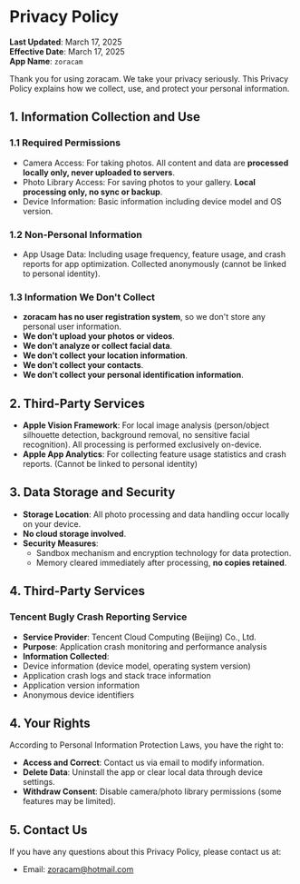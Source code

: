# Privacy Policy

**Last Updated**: March 17, 2025  
**Effective Date**: March 17, 2025  
**App Name**: `zoracam`

Thank you for using zoracam. We take your privacy seriously. This Privacy Policy explains how we collect, use, and protect your personal information.

## 1. Information Collection and Use
### 1.1 Required Permissions
- Camera Access: For taking photos. All content and data are **processed locally only, never uploaded to servers**.
- Photo Library Access: For saving photos to your gallery. **Local processing only, no sync or backup**.
- Device Information: Basic information including device model and OS version.

### 1.2 Non-Personal Information
- App Usage Data: Including usage frequency, feature usage, and crash reports for app optimization. Collected anonymously (cannot be linked to personal identity).

### 1.3 Information We Don't Collect
- **zoracam has no user registration system**, so we don't store any personal user information.
- **We don't upload your photos or videos**.
- **We don't analyze or collect facial data**.
- **We don't collect your location information**.
- **We don't collect your contacts**.
- **We don't collect your personal identification information**.

## 2. Third-Party Services

- **Apple Vision Framework**: For local image analysis (person/object silhouette detection, background removal, no sensitive facial recognition). All processing is performed exclusively on-device.
- **Apple App Analytics**: For collecting feature usage statistics and crash reports. (Cannot be linked to personal identity)

## 3. Data Storage and Security
- **Storage Location**: All photo processing and data handling occur locally on your device.
- **No cloud storage involved**.
- **Security Measures**:
  - Sandbox mechanism and encryption technology for data protection.
  - Memory cleared immediately after processing, **no copies retained**.
 
## 4. Third-Party Services
### Tencent Bugly Crash Reporting Service
- **Service Provider**: Tencent Cloud Computing (Beijing) Co., Ltd.
- **Purpose**: Application crash monitoring and performance analysis
- **Information Collected**:
- Device information (device model, operating system version)
- Application crash logs and stack trace information
- Application version information
- Anonymous device identifiers

## 4. Your Rights
According to Personal Information Protection Laws, you have the right to:
- **Access and Correct**: Contact us via email to modify information.
- **Delete Data**: Uninstall the app or clear local data through device settings.
- **Withdraw Consent**: Disable camera/photo library permissions (some features may be limited).

## 5. Contact Us
If you have any questions about this Privacy Policy, please contact us at:
- Email: zoracam@hotmail.com
